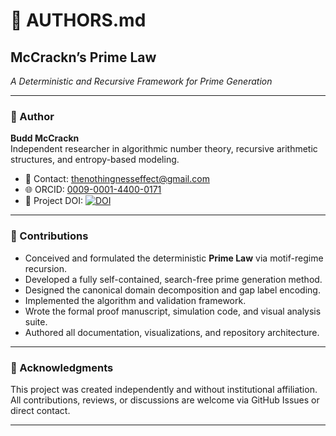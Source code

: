 # 🧠 AUTHORS.md

## McCrackn’s Prime Law  
_A Deterministic and Recursive Framework for Prime Generation_

---

### 📌 Author

**Budd McCrackn**  
Independent researcher in algorithmic number theory, recursive arithmetic structures, and entropy-based modeling.

- 📧 Contact: [thenothingnesseffect@gmail.com](mailto:thenothingnesseffect@gmail.com)  
- 🌐 ORCID: [0009-0001-4400-0171](https://orcid.org/0009-0001-4400-0171)  
- 🔗 Project DOI: [![DOI](https://zenodo.org/badge/DOI/10.5281/zenodo.15696112.svg)](https://doi.org/10.5281/zenodo.15696112)

---

### 💬 Contributions

- Conceived and formulated the deterministic **Prime Law** via motif-regime recursion.  
- Developed a fully self-contained, search-free prime generation method.  
- Designed the canonical domain decomposition and gap label encoding.  
- Implemented the algorithm and validation framework.  
- Wrote the formal proof manuscript, simulation code, and visual analysis suite.  
- Authored all documentation, visualizations, and repository architecture.

---

### 📢 Acknowledgments

This project was created independently and without institutional affiliation.  
All contributions, reviews, or discussions are welcome via GitHub Issues or direct contact.

---